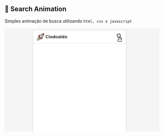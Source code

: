 ## :rocket: Search Animation
Simples animação de busca utilizando ``html, css e javascript``

![animation](assets/search.gif)
